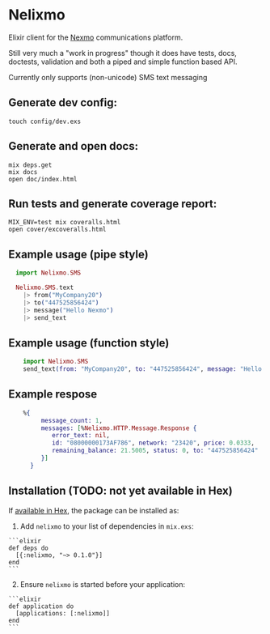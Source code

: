 # Nelixmo

Elixir client for the [Nexmo](https://www.nexmo.com/) communications platform.

Still very much a "work in progress" though it does have tests, docs, doctests,  validation and both a piped and simple function based API.

Currently only supports (non-unicode) SMS text messaging

## Generate dev config:
    touch config/dev.exs

## Generate and open docs:
    mix deps.get
    mix docs
    open doc/index.html

## Run tests and generate coverage report:
    MIX_ENV=test mix coveralls.html
    open cover/excoveralls.html

## Example usage (pipe style)

```elixir
  import Nelixmo.SMS

  Nelixmo.SMS.text
    |> from("MyCompany20")
    |> to("447525856424")
    |> message("Hello Nexmo")
    |> send_text
```

## Example usage (function style)

```elixir
    import Nelixmo.SMS
    send_text(from: "MyCompany20", to: "447525856424", message: "Hello Nexmo")
```

## Example respose

```elixir
    %{
         message_count: 1,
         messages: [%Nelixmo.HTTP.Message.Response {
            error_text: nil,
            id: "08000000173AF786", network: "23420", price: 0.0333,
            remaining_balance: 21.5005, status: 0, to: "447525856424"
         }]
      }
```
 
## Installation (TODO: not yet available in Hex)

If [available in Hex](https://hex.pm/docs/publish), the package can be installed as:

  1. Add `nelixmo` to your list of dependencies in `mix.exs`:

    ```elixir
    def deps do
      [{:nelixmo, "~> 0.1.0"}]
    end
    ```

  2. Ensure `nelixmo` is started before your application:

    ```elixir
    def application do
      [applications: [:nelixmo]]
    end
    ```

